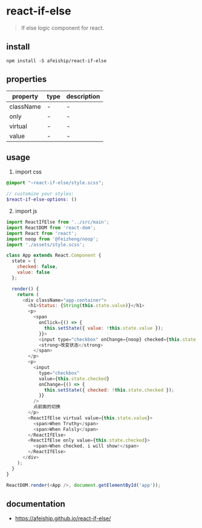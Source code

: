 # react-if-else
> If else logic component for react.

## install
```shell
npm install -S afeiship/react-if-else
```

## properties
| property  | type | description |
| --------- | ---- | ----------- |
| className | -    | -           |
| only      | -    | -           |
| virtual   | -    | -           |
| value     | -    | -           |


## usage
1. import css
  ```scss
  @import "~react-if-else/style.scss";

  // customize your styles:
  $react-if-else-options: ()
  ```
2. import js
  ```js
  import ReactIfElse from '../src/main';
  import ReactDOM from 'react-dom';
  import React from 'react';
  import noop from '@feizheng/noop';
  import './assets/style.scss';

  class App extends React.Component {
    state = {
      checked: false,
      value: false
    };

    render() {
      return (
        <div className="app-container">
          <h1>Status: {String(this.state.value)}</h1>
          <p>
            <span
              onClick={() => {
                this.setState({ value: !this.state.value });
              }}>
              <input type="checkbox" onChange={noop} checked={this.state.value} />
              <strong>改变状态</strong>
            </span>
          </p>
          <p>
            <input
              type="checkbox"
              value={this.state.checked}
              onChange={() => {
                this.setState({ checked: !this.state.checked });
              }}
            />
            点前面的切换
          </p>
          <ReactIfElse virtual value={this.state.value}>
            <span>When Truthy</span>
            <span>When Falsly</span>
          </ReactIfElse>
          <ReactIfElse only value={this.state.checked}>
            <span>When checked, i will show!</span>
          </ReactIfElse>
        </div>
      );
    }
  }

  ReactDOM.render(<App />, document.getElementById('app'));
  ```

## documentation
- https://afeiship.github.io/react-if-else/
